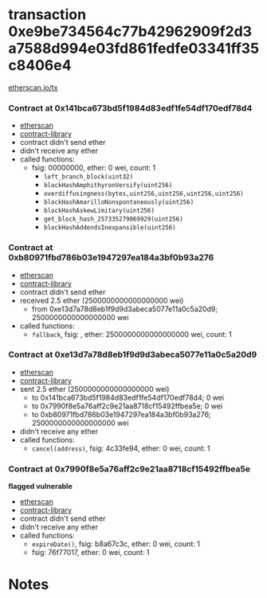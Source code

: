 # transaction 0xe9be734564c77b42962909f2d3a7588d994e03fd861fedfe03341ff35c8406e4

[etherscan.io/tx](https://etherscan.io/tx/0xe9be734564c77b42962909f2d3a7588d994e03fd861fedfe03341ff35c8406e4)


### Contract at 0x141bca673bd5f1984d83edf1fe54df170edf78d4

* [etherscan](https://etherscan.io/address/0x141bca673bd5f1984d83edf1fe54df170edf78d4)
* [contract-library](https://contract-library.com/contracts/Ethereum/141bca673bd5f1984d83edf1fe54df170edf78d4)
* contract didn't send ether
* didn't receive any ether
* called functions:
    * fsig: 00000000, ether: 0 wei, count: 1
        * `left_branch_block(uint32)`
        * `blockHashAmphithyronVersify(uint256)`
        * `overdiffusingness(bytes,uint256,uint256,uint256,uint256)`
        * `blockHashAmarilloNonspontaneously(uint256)`
        * `blockHashAskewLimitary(uint256)`
        * `get_block_hash_257335279069929(uint256)`
        * `blockHashAddendsInexpansible(uint256)`


### Contract at 0xb80971fbd786b03e1947297ea184a3bf0b93a276

* [etherscan](https://etherscan.io/address/0xb80971fbd786b03e1947297ea184a3bf0b93a276)
* [contract-library](https://contract-library.com/contracts/Ethereum/b80971fbd786b03e1947297ea184a3bf0b93a276)
* contract didn't send ether
* received 2.5 ether (2500000000000000000 wei)
    * from 0xe13d7a78d8eb1f9d9d3abeca5077e11a0c5a20d9; 2500000000000000000 wei
* called functions:
    * `fallback`, fsig: , ether: 2500000000000000000 wei, count: 1


### Contract at 0xe13d7a78d8eb1f9d9d3abeca5077e11a0c5a20d9

* [etherscan](https://etherscan.io/address/0xe13d7a78d8eb1f9d9d3abeca5077e11a0c5a20d9)
* [contract-library](https://contract-library.com/contracts/Ethereum/e13d7a78d8eb1f9d9d3abeca5077e11a0c5a20d9)
* sent 2.5 ether (2500000000000000000 wei)
    * to 0x141bca673bd5f1984d83edf1fe54df170edf78d4; 0 wei
    * to 0x7990f8e5a76aff2c9e21aa8718cf15492ffbea5e; 0 wei
    * to 0xb80971fbd786b03e1947297ea184a3bf0b93a276; 2500000000000000000 wei
* didn't receive any ether
* called functions:
    * `cancel(address)`, fsig: 4c33fe94, ether: 0 wei, count: 1


### Contract at 0x7990f8e5a76aff2c9e21aa8718cf15492ffbea5e

**flagged vulnerable**

* [etherscan](https://etherscan.io/address/0x7990f8e5a76aff2c9e21aa8718cf15492ffbea5e)
* [contract-library](https://contract-library.com/contracts/Ethereum/7990f8e5a76aff2c9e21aa8718cf15492ffbea5e)
* contract didn't send ether
* didn't receive any ether
* called functions:
    * `expireDate()`, fsig: b8a67c3c, ether: 0 wei, count: 1
    * fsig: 76f77017, ether: 0 wei, count: 1

# Notes

